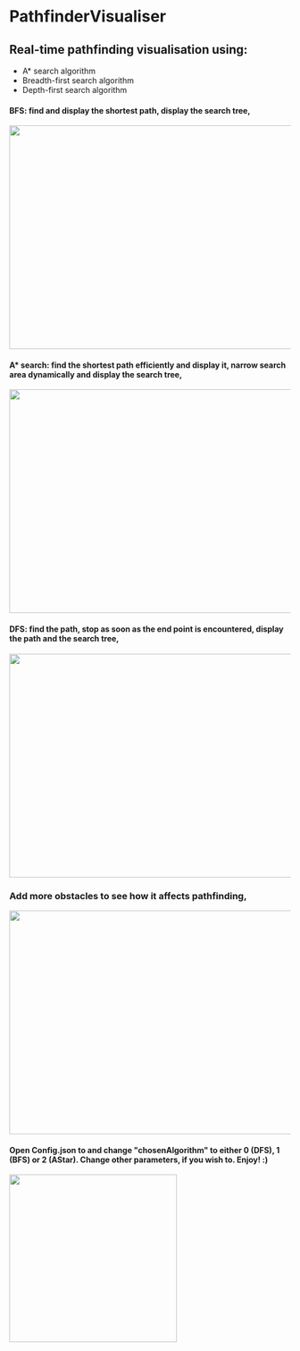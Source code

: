 # PathfinderVisualiser
## Real-time pathfinding visualisation using:
* A* search algorithm
* Breadth-first search algorithm
* Depth-first search algorithm

#### BFS: find and display the shortest path, display the search tree,

<img src="https://github.com/basiav/PathfinderVisualiser/blob/master/BFSAction.png" data-canonical-src="https://github.com/basiav/PathfinderVisualiser/blob/master/BFSAction.png" width="550" height="400" />

#### A* search: find the shortest path efficiently and display it, narrow search area dynamically and display the search tree,

<img src="https://github.com/basiav/PathfinderVisualiser/blob/master/AStarAction.png" data-canonical-src="https://github.com/basiav/PathfinderVisualiser/blob/master/AStarAction.png" width="550" height="400" />

#### DFS: find the path, stop as soon as the end point is encountered, display the path and the search tree,

<img src="https://github.com/basiav/PathfinderVisualiser/blob/master/DFSAction.png" data-canonical-src="https://github.com/basiav/PathfinderVisualiser/blob/master/DFSAction.png" width="550" height="400" />

### Add more obstacles to see how it affects pathfinding,

<img src="https://github.com/basiav/PathfinderVisualiser/blob/master/DFSBusyAction.png" data-canonical-src="https://github.com/basiav/PathfinderVisualiser/blob/master/DFSBusyAction.png" width="550" height="400" />

#### Open Config.json to and change "chosenAlgorithm" to either 0 (DFS), 1 (BFS) or 2 (AStar). Change other parameters, if you wish to. Enjoy! :)

<img src="https://github.com/basiav/PathfinderVisualiser/blob/master/Configure.png" data-canonical-src="https://github.com/basiav/PathfinderVisualiser/blob/master/Configure.png" width="300" height="300" />
